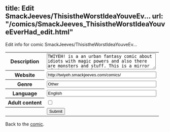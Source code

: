 title: Edit SmackJeeves/ThisistheWorstIdeaYouveEv...
url: "/comics/SmackJeeves_ThisistheWorstIdeaYouveEverHad_edit.html"
---
Edit info for comic SmackJeeves/ThisistheWorstIdeaYouveEv...

<form name="comic" action="http://gaepostmail.appspot.com/comic/" method="post">
<table class="comicinfo">
<tr>
<th>Description</th><td><textarea name="description" cols="40" rows="3">TWIYEH! is a an urban fantasy comic about idiots with magic powers and also there are monsters and stuff. This is a mirror of the main site located at http://worstidea.skyscrapersoup.com The comic updates there a couple days earlier than I post it here. I batch update over here every 10 pages or so.</textarea></td>
</tr>
<tr>
<th>Website</th><td><input type="text" name="url" value="http://twiyeh.smackjeeves.com/comics/" size="40"/></td>
</tr>
<tr>
<th>Genre</th><td><input type="text" name="genre" value="Other" size="40"/></td>
</tr>
<tr>
<th>Language</th><td><input type="text" name="language" value="English" size="40"/></td>
</tr>
<tr>
<th>Adult content</th><td><input type="checkbox" name="adult" value="adult" /></td>
</tr>
<tr>
<th></th><td>
<input type="hidden" name="comic" value="SmackJeeves_ThisistheWorstIdeaYouveEverHad" />
<input type="submit" name="submit" value="Submit" />
</td>
</tr>
</table>
</form>

Back to the [comic](SmackJeeves_ThisistheWorstIdeaYouveEverHad.html).
